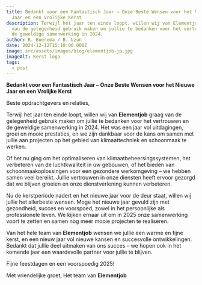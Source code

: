 ```yaml
---
title: Bedankt voor een Fantastisch Jaar – Onze Beste Wensen voor het Nieuwe
  Jaar en een Vrolijke Kerst
description: Terwijl het jaar ten einde loopt, willen wij van Elementjob graag
  van de gelegenheid gebruik maken om jullie te bedanken voor het vertrouwen en
  de geweldige samenwerking in 2024.
author: R. Boerema / B. Uzun
date: 2024-12-12T15:10:00.000Z
image: src/assets/images/blog/elementjob-jp.jpg
imageAlt: Kerst logo
tags:
  - post
---
```

**Bedankt voor een Fantastisch Jaar – Onze Beste Wensen voor het Nieuwe Jaar en een Vrolijke Kerst**

Beste opdrachtgevers en relaties,

Terwijl het jaar ten einde loopt, willen wij van **Elementjob** graag van de gelegenheid gebruik maken om jullie te bedanken voor het vertrouwen en de geweldige samenwerking in 2024. Het was een jaar vol uitdagingen, groei en mooie prestaties, en we zijn dankbaar voor de kans om samen met jullie aan projecten op het gebied van klimaattechniek en schoonmaak te werken.

Of het nu ging om het optimaliseren van klimaatbeheersingssystemen, het verbeteren van de luchtkwaliteit in uw gebouwen, of het bieden van schoonmaakoplossingen voor een gezondere werkomgeving – we hebben samen veel bereikt. Jullie vertrouwen in onze diensten heeft ervoor gezorgd dat we blijven groeien en onze dienstverlening kunnen verbeteren.

Nu de kerstperiode nadert en het nieuwe jaar voor de deur staat, willen wij jullie het allerbeste wensen. Moge het nieuwe jaar gevuld zijn met gezondheid, succes en voorspoed, zowel in het persoonlijke als professionele leven. We kijken ernaar uit om in 2025 onze samenwerking voort te zetten en samen nog meer mooie projecten te realiseren.

Van het hele team van **Elementjob** wensen we jullie een warme en fijne kerst, en een nieuw jaar vol nieuwe kansen en succesvolle ontwikkelingen. Bedankt dat jullie deel uitmaken van ons succes – we hopen ook in het komende jaar een waardevolle partner voor jullie te blijven.

Fijne feestdagen en een voorspoedig 2025!

Met vriendelijke groet,
Het team van **Elementjob**
